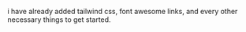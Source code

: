 i have already added tailwind css, font awesome links, and every other necessary things to get started.
